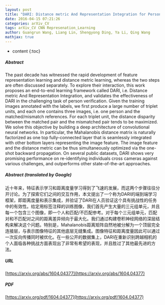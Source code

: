 ```yaml
---
layout: post
title: "DARI: Distance metric And Representation Integration for Person Verification"
date: 2016-04-15 07:21:26
categories: arXiv_CV
tags: arXiv_CV CNN Represenation_Learning
author: Guangrun Wang, Liang Lin, Shengyong Ding, Ya Li, Qing Wang
mathjax: true
---
```


* content
{:toc}

##### Abstract
The past decade has witnessed the rapid development of feature representation learning and distance metric learning, whereas the two steps are often discussed separately. To explore their interaction, this work proposes an end-to-end learning framework called DARI, i.e. Distance metric And Representation Integration, and validates the effectiveness of DARI in the challenging task of person verification. Given the training images annotated with the labels, we first produce a large number of triplet units, and each one contains three images, i.e. one person and the matched/mismatch references. For each triplet unit, the distance disparity between the matched pair and the mismatched pair tends to be maximized. We solve this objective by building a deep architecture of convolutional neural networks. In particular, the Mahalanobis distance matrix is naturally factorized as one top fully-connected layer that is seamlessly integrated with other bottom layers representing the image feature. The image feature and the distance metric can be thus simultaneously optimized via the one-shot backward propagation. On several public datasets, DARI shows very promising performance on re-identifying individuals cross cameras against various challenges, and outperforms other state-of-the-art approaches.

##### Abstract (translated by Google)
近十年来，特征表示学习和距离度量学习得到了飞速的发展，而这两个步骤往往分开讨论。为了探索它们之间的交互作用，本文提出了一个称为DARI的端到端学习框架，即距离度量和表示集成，并验证了DARI在人员验证这个具有挑战性的任务中的有效性。给定用标签注释的训练图像，我们首先产生大量的三元组单元，并且每一个包含三个图像，即一个人和匹配/不匹配参考。对于每个三元组单元，匹配对和不匹配对之间的距离差异倾向于最大化。我们通过构建卷积神经网络的深层结构来解决这个问题。特别是，Mahalanobis距离矩阵自然地被分解为一个顶层完全连接层，与表示图像特征的其他底层无缝集成。图像特征和距离度量因此可以通过一次反向传播同时被优化。在一些公开的数据集上，DARI在重新识别跨越相机的个人面临各种挑战方面表现出了非常有希望的表现，并且胜过了其他最先进的方法。

##### URL
[https://arxiv.org/abs/1604.04377](https://arxiv.org/abs/1604.04377)

##### PDF
[https://arxiv.org/pdf/1604.04377](https://arxiv.org/pdf/1604.04377)

